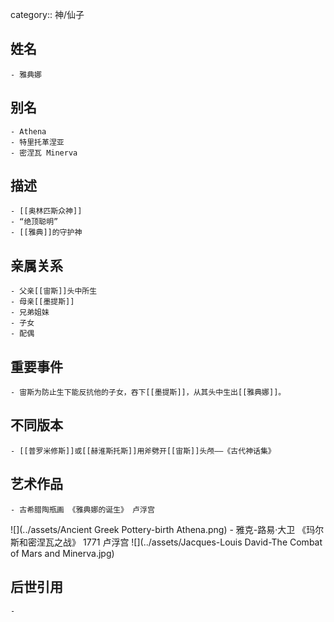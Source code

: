 category:: 神/仙子
## 姓名
	- 雅典娜
## 别名
	- Athena
	- 特里托革涅亚
	- 密涅瓦 Minerva
## 描述
	- [[奥林匹斯众神]]
	- “绝顶聪明”
	- [[雅典]]的守护神
## 亲属关系
	- 父亲[[宙斯]]头中所生
	- 母亲[[墨提斯]]
	- 兄弟姐妹
	- 子女
	- 配偶
## 重要事件
	- 宙斯为防止生下能反抗他的子女，吞下[[墨提斯]]，从其头中生出[[雅典娜]]。
## 不同版本
	- [[普罗米修斯]]或[[赫淮斯托斯]]用斧劈开[[宙斯]]头颅——《古代神话集》
## 艺术作品
	- 古希腊陶瓶画 《雅典娜的诞生》 卢浮宫
 ![](../assets/Ancient Greek Pottery-birth Athena.png)
	- 雅克-路易·大卫 《玛尔斯和密涅瓦之战》 1771 卢浮宫
 ![](../assets/Jacques-Louis David-The Combat of Mars and Minerva.jpg)
## 后世引用
	-
